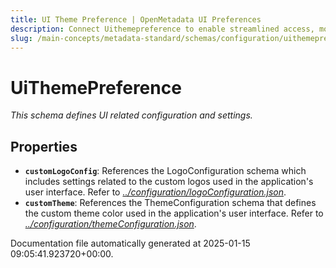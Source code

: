 ```yaml
---
title: UI Theme Preference | OpenMetadata UI Preferences
description: Connect Uithemepreference to enable streamlined access, monitoring, or search of enterprise data using secure and scalable integrations.
slug: /main-concepts/metadata-standard/schemas/configuration/uithemepreference
---
```


# UiThemePreference

*This schema defines  UI related configuration and settings.*

## Properties

- **`customLogoConfig`**: References the LogoConfiguration schema which includes settings related to the custom logos used in the application's user interface. Refer to *[../configuration/logoConfiguration.json](#/configuration/logoConfiguration.json)*.
- **`customTheme`**: References the ThemeConfiguration schema that defines the custom theme color used in the application's user interface. Refer to *[../configuration/themeConfiguration.json](#/configuration/themeConfiguration.json)*.


Documentation file automatically generated at 2025-01-15 09:05:41.923720+00:00.
